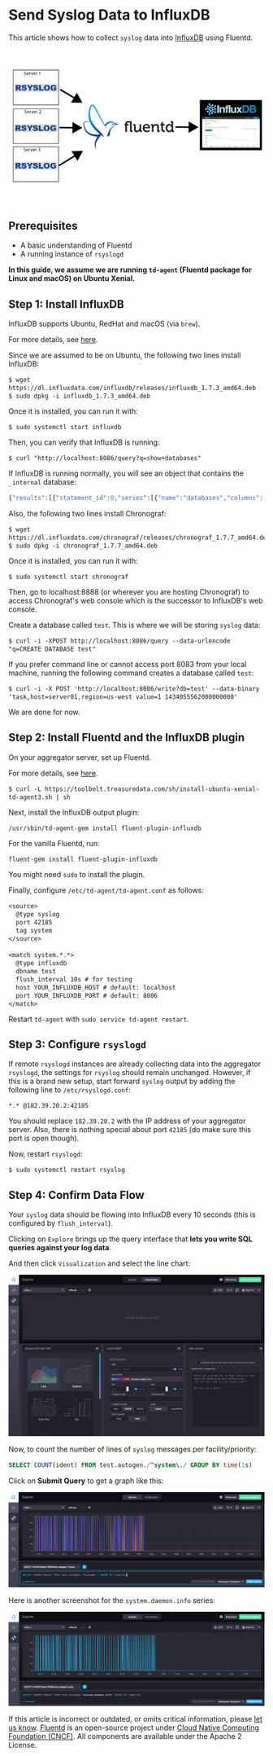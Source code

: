 # Send Syslog Data to InfluxDB

This article shows how to collect `syslog` data into [InfluxDB](http://github.com/influxdb/influxdb) using Fluentd.

![Syslog + Fluentd + InfluxDB](../.gitbook/assets/syslog-fluentd-influxdb.png)

## Prerequisites

* A basic understanding of Fluentd
* A running instance of `rsyslogd`

**In this guide, we assume we are running `td-agent` \(Fluentd package for Linux and macOS\) on Ubuntu Xenial.**

## Step 1: Install InfluxDB

InfluxDB supports Ubuntu, RedHat and macOS \(via `brew`\).

For more details, see [here](http://influxdb.com/download/).

Since we are assumed to be on Ubuntu, the following two lines install InfluxDB:

```text
$ wget https://dl.influxdata.com/influxdb/releases/influxdb_1.7.3_amd64.deb
$ sudo dpkg -i influxdb_1.7.3_amd64.deb
```

Once it is installed, you can run it with:

```text
$ sudo systemctl start influxdb
```

Then, you can verify that InfluxDB is running:

```text
$ curl "http://localhost:8086/query?q=show+databases"
```

If InfluxDB is running normally, you will see an object that contains the `_internal` database:

```javascript
{"results":[{"statement_id":0,"series":[{"name":"databases","columns":["name"],"values":[["_internal"]]}]}]}
```

Also, the following two lines install Chronograf:

```text
$ wget https://dl.influxdata.com/chronograf/releases/chronograf_1.7.7_amd64.deb
$ sudo dpkg -i chronograf_1.7.7_amd64.deb
```

Once it is installed, you can run it with:

```text
$ sudo systemctl start chronograf
```

Then, go to localhost:8888 \(or wherever you are hosting Chronograf\) to access Chronograf's web console which is the successor to InfluxDB's web console.

Create a database called `test`. This is where we will be storing `syslog` data:

```text
$ curl -i -XPOST http://localhost:8086/query --data-urlencode "q=CREATE DATABASE test"
```

If you prefer command line or cannot access port 8083 from your local machine, running the following command creates a database called `test`:

```text
$ curl -i -X POST 'http://localhost:8086/write?db=test' --data-binary 'task,host=server01,region=us-west value=1 1434055562000000000'
```

We are done for now.

## Step 2: Install Fluentd and the InfluxDB plugin

On your aggregator server, set up Fluentd.

For more details, see [here](https://www.fluentd.org/download).

```text
$ curl -L https://toolbelt.treasuredata.com/sh/install-ubuntu-xenial-td-agent3.sh | sh
```

Next, install the InfluxDB output plugin:

```text
/usr/sbin/td-agent-gem install fluent-plugin-influxdb
```

For the vanilla Fluentd, run:

```text
fluent-gem install fluent-plugin-influxdb
```

You might need `sudo` to install the plugin.

Finally, configure `/etc/td-agent/td-agent.conf` as follows:

```text
<source>
  @type syslog
  port 42185
  tag system
</source>

<match system.*.*>
  @type influxdb
  dbname test
  flush_interval 10s # for testing
  host YOUR_INFLUXDB_HOST # default: localhost
  port YOUR_INFLUXDB_PORT # default: 8086
</match>
```

Restart `td-agent` with `sudo service td-agent restart`.

## Step 3: Configure `rsyslogd`

If remote `rsyslogd` instances are already collecting data into the aggregator `rsyslogd`, the settings for `rsyslog` should remain unchanged. However, if this is a brand new setup, start forward `syslog` output by adding the following line to `/etc/rsyslogd.conf`:

```text
*.* @182.39.20.2:42185
```

You should replace `182.39.20.2` with the IP address of your aggregator server. Also, there is nothing special about port `42185` \(do make sure this port is open though\).

Now, restart `rsyslogd`:

```text
$ sudo systemctl restart rsyslog
```

## Step 4: Confirm Data Flow

Your `syslog` data should be flowing into InfluxDB every 10 seconds \(this is configured by `flush_interval`\).

Clicking on `Explore` brings up the query interface that **lets you write SQL queries against your log data**.

And then click `Visualization` and select the line chart:

![Chronograf: Explore Data](../.gitbook/assets/chronograf-explore-data.png)

Now, to count the number of lines of `syslog` messages per facility/priority:

```sql
SELECT COUNT(ident) FROM test.autogen./^system\./ GROUP BY time(1s)
```

Click on **Submit Query** to get a graph like this:

![Chronograf: Query](../.gitbook/assets/chronograf-query.png)

Here is another screenshot for the `system.daemon.info` series:

![Chronograf: Query](../.gitbook/assets/chronograf-query-2.png)

If this article is incorrect or outdated, or omits critical information, please [let us know](https://github.com/fluent/fluentd-docs-gitbook/issues?state=open). [Fluentd](http://www.fluentd.org/) is an open-source project under [Cloud Native Computing Foundation \(CNCF\)](https://cncf.io/). All components are available under the Apache 2 License.

